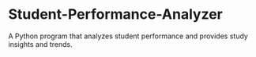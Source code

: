 # Student-Performance-Analyzer
A Python program that analyzes student performance and provides study insights and trends.
